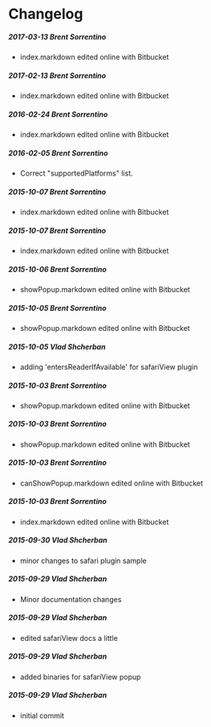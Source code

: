 # Changelog
##### 2017-03-13  Brent Sorrentino
 * index.markdown edited online with Bitbucket

##### 2017-02-13  Brent Sorrentino
 * index.markdown edited online with Bitbucket

##### 2016-02-24  Brent Sorrentino
 * index.markdown edited online with Bitbucket

##### 2016-02-05  Brent Sorrentino
 * Correct "supportedPlatforms" list.

##### 2015-10-07  Brent Sorrentino
 * index.markdown edited online with Bitbucket

##### 2015-10-07  Brent Sorrentino
 * index.markdown edited online with Bitbucket

##### 2015-10-06  Brent Sorrentino
 * showPopup.markdown edited online with Bitbucket

##### 2015-10-05  Brent Sorrentino
 * showPopup.markdown edited online with Bitbucket

##### 2015-10-05  Vlad Shcherban
 * adding 'entersReaderIfAvailable' for safariView plugin

##### 2015-10-03  Brent Sorrentino
 * showPopup.markdown edited online with Bitbucket

##### 2015-10-03  Brent Sorrentino
 * showPopup.markdown edited online with Bitbucket

##### 2015-10-03  Brent Sorrentino
 * canShowPopup.markdown edited online with Bitbucket

##### 2015-10-03  Brent Sorrentino
 * index.markdown edited online with Bitbucket

##### 2015-09-30  Vlad Shcherban
 * minor changes to safari plugin sample

##### 2015-09-29  Vlad Shcherban
 * Minor documentation changes

##### 2015-09-29  Vlad Shcherban
 * edited safariView docs a little

##### 2015-09-29  Vlad Shcherban
 * added binaries for safariView popup

##### 2015-09-29  Vlad Shcherban
 * initial commit

